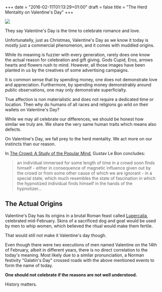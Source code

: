 +++
date = "2016-02-11T01:13:29+01:00"
draft = false
title = "The Herd Mentality on Valentine's Day"
+++

<p class="illustration"><img src="/assets/img/angel-930897_640.png"/></p>

They say Valentine's Day is the time to celebrate romance and love.

Unfortunatelly, just as Christmas, Valentine's Day as we know it today is mostly just a commercial phenomenon, and it comes with muddled origins.

While its meaning is fuzzier with every generation, rarely does one know the actual reason for celebration and gift giving. Gods Cupid, Eros, arrows hearts and flowers rush to mind. However, all those images have been planted in us by
the creatives of some advertising campaigns.

It is common sense that by spending money, one does not demonstrate love and appreciation. Furthermore, by spending money demonstrably around public observations, one may only demonstrate superficialty.

True affection is non materialistic and does not require a dedicated time or location. Then why do humans of all races and religions go wild on their wallets on Valentine's Day?

While we may all celebrate our differences, we should be honest how similar we truly are. We share the very same human traits which means also defects.

On Valentine's Day, we fall prеy to the herd mentality. We act more on our instincts than our reason.

In [The Crowd: A Study of the Popular Mind](http://www.amazon.com/Crowd-Study-Popular-Mind/dp/1502303264/ref=tmm_pap_swatch_0?_encoding=UTF8&qid=1455227593&sr=8-1), Gustav Le Bon concludes:

> an individual immersed for some length of time in a crowd soon finds himself - either in consequence of magnetic influence given out by the crowd or from some other cause of which we are ignorant - in a special state, which much resembles the state of fascination in which the hypnotized individual finds himself in the hands of the hypnotizer...

## The Actual Origins

Valentine's Day has its origins in a brutal Roman feast called [Lupercalia](http://www.britannica.com/topic/Lupercalia), celebrated mid-February. Skins of a sacrificed dog and goat would be used by men to whip women, which believed the ritual would make them fertile.

That would still not make it Valentine's day though.

Even though there were two executions of men named Valentine on the 14th of February, albeit in different years, there is no direct correlation to the today's meaning. Most likely due to a similar pronunciation, a Norman festivity "Galatin's Day" crossed roads with the above mentioned events to form the name of today.

__One should not celebrate if the reasons are not well understood.__

History matters.